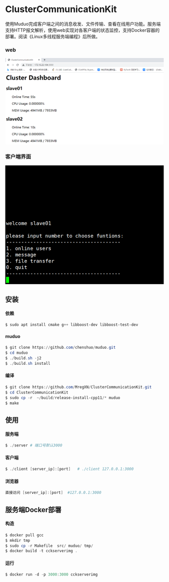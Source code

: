 # ClusterCommunicationKit
使用Muduo完成客户端之间的消息收发、文件传输、查看在线用户功能。服务端支持HTTP报文解析，使用web实现对各客户端的状态监控，支持Docker容器的部署。阅读《Linux多线程服务端编程》后所做。

### web

![ui.png](https://github.com/MregXN/ClusterCommunicationKit/blob/master/img/web.png?raw=true)

### 客户端界面

![ui.png](https://github.com/MregXN/ClusterCommunicationKit/blob/master/img/ui.png?raw=true)




## 安装

#### 依赖

```powershell
$ sudo apt install cmake g++ libboost-dev libboost-test-dev
```

#### muduo

```powershell
$ git clone https://github.com/chenshuo/muduo.git
$ cd muduo
$ ./build.sh -j2
$ ./build.sh install
```

#### 编译

~~~powershell
$ git clone https://github.com/MregXN/ClusterCommunicationKit.git
$ cd ClusterCommunicationKit
$ sudo cp -r  ~/build/release-install-cpp11/* muduo
$ make
~~~



## 使用

#### 服务端

```powershell
$ ./server # 端口号默认3000
```

####  客户端

```powershell
$ ./client [server_ip]:[port]   # ./client 127.0.0.1:3000
```

#### 浏览器

```powershell
直接访问 [server_ip]:[port]  #127.0.0.1:3000
```



## 服务端Docker部署

#### 构造

```powershell
$ docker pull gcc
$ mkdir tmp
$ sudo cp -r Makefile  src/ muduo/ tmp/
$ docker build -t cckserverimg . 
```

#### 运行

```powershell
$ docker run -d -p 3000:3000 cckserverimg 
```

